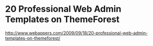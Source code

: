 <!--
id: 491457639
link: http://kevinisom.info/post/491457639/20-professional-web-admin-templates-on-themeforest
slug: 20-professional-web-admin-templates-on-themeforest
date: Sat Apr 03 2010 06:20:40 GMT+1300 (NZDT)
raw: {"blog_name":"kevinisom","id":491457639,"post_url":"http://kevinisom.info/post/491457639/20-professional-web-admin-templates-on-themeforest","slug":"20-professional-web-admin-templates-on-themeforest","type":"link","date":"2010-04-02 17:20:40 GMT","timestamp":1270228840,"state":"published","format":"html","reblog_key":"NF2coK4V","tags":[],"short_url":"http://tmblr.co/Zw68YyTImnd","highlighted":[],"feed_item":"http://www.webappers.com/2009/09/18/20-professional-web-admin-templates-on-themeforest/","from_feed_id":"650234","note_count":0,"title":"20 Professional Web Admin Templates on ThemeForest","url":"http://www.webappers.com/2009/09/18/20-professional-web-admin-templates-on-themeforest/","description":""}
publish: 2010-04-03
tags: 
title: 20 Professional Web Admin Templates on ThemeForest
-->


20 Professional Web Admin Templates on ThemeForest
==================================================

<http://www.webappers.com/2009/09/18/20-professional-web-admin-templates-on-themeforest/>

